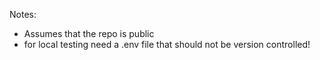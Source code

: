 
Notes:
- Assumes that the repo is public
- for local testing need a .env file that should not be version controlled!